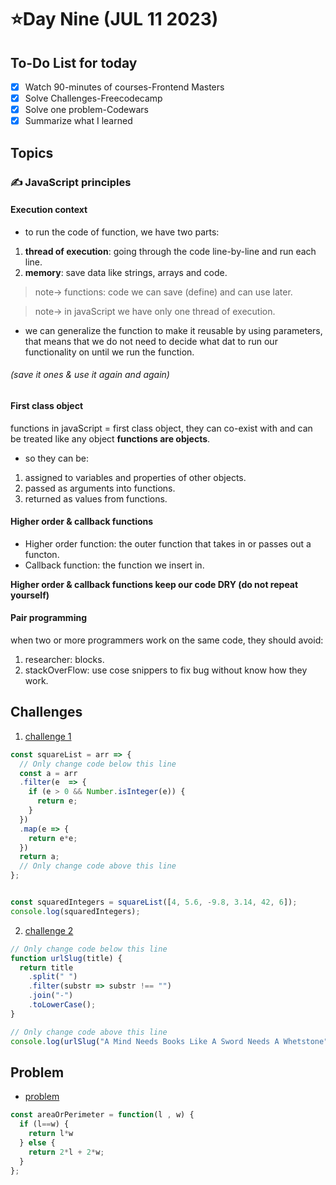# ⭐️Day Nine (JUL 11 2023)

## To-Do List for today
- [x] Watch 90-minutes of courses-Frontend Masters
- [x] Solve Challenges-Freecodecamp
- [x] Solve one problem-Codewars
- [x] Summarize what I learned

## Topics
### ✍ JavaScript principles
#### Execution context
- to run the code of function, we have two parts:
1. **thread of execution**: going through the code line-by-line and run each line.
2. **memory**: save data like strings, arrays and code.
> note-> functions: code we can save (define) and can use later.

> note-> in javaScript we have only one thread of execution.
- we can generalize the function to make it reusable by using parameters, that means that we do not need to decide what dat to run our functionality on until we run the function.
###### (save it ones & use it again and again)
#### First class object 
functions in javaScript = first class object, they can co-exist with and can be treated like any object **functions are objects**.
- so they can be:
1. assigned to variables and properties of other objects.
2. passed as arguments into functions.
3. returned as values from functions.

#### Higher order & callback functions
- Higher order function: the outer function that takes in or passes out a functon.
- Callback function: the function we insert in.

**Higher order & callback functions keep our code DRY (do not repeat yourself)**

#### Pair programming 
when two or more programmers work on the same code, they should avoid:
1. researcher: blocks.
2. stackOverFlow: use cose snippers to fix bug without know how they work.



## Challenges
1. [challenge 1](https://www.freecodecamp.org/learn/javascript-algorithms-and-data-structures/functional-programming/use-higher-order-functions-map-filter-or-reduce-to-solve-a-complex-problem)
```javascript
const squareList = arr => {
  // Only change code below this line
  const a = arr
  .filter(e  => {
    if (e > 0 && Number.isInteger(e)) {
      return e;
    }
  })
  .map(e => {
    return e*e;
  })
  return a;
  // Only change code above this line
};


const squaredIntegers = squareList([4, 5.6, -9.8, 3.14, 42, 6]);
console.log(squaredIntegers); 

```

2. [challenge 2](https://www.freecodecamp.org/learn/javascript-algorithms-and-data-structures/functional-programming/apply-functional-programming-to-convert-strings-to-url-slugs)
```javascript
// Only change code below this line
function urlSlug(title) {
  return title
    .split(" ")
    .filter(substr => substr !== "")
    .join("-")
    .toLowerCase();
}

// Only change code above this line
console.log(urlSlug("A Mind Needs Books Like A Sword Needs A Whetstone")) 
```


## Problem
- [problem](https://www.codewars.com/kata/5ab6538b379d20ad880000ab/train/javascript)
```javascript
const areaOrPerimeter = function(l , w) {
  if (l==w) {
    return l*w
  } else {
    return 2*l + 2*w;
  }
};
```



